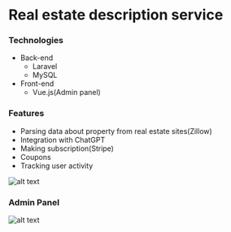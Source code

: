 # Real estate description service

### Technologies
- Back-end
  - Laravel
  - MySQL
- Front-end
  -  Vue.js(Admin panel)

### Features
- Parsing data about property from real estate sites(Zillow)
- Integration with ChatGPT
- Making subscription(Stripe)
- Coupons
- Tracking user activity

![alt text](https://github.com/SidunOleh/recolleague/blob/main/public/img/rec.png?raw=true)
### Admin Panel
![alt text](https://github.com/SidunOleh/recolleague/blob/main/public/img/rec-admin.png?raw=true)
